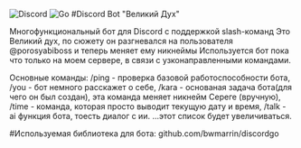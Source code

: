 ![Discord](https://img.shields.io/badge/Discord-5865F2?style=for-the-badge&logo=discord&logoColor=white)
![Go](https://img.shields.io/badge/Go-00ADD8?style=for-the-badge&logo=go&logoColor=white)
#Discord Bot "Великий Дух"

Многофункциональный бот для Discord с поддержкой slash-команд
Это Великий дух, по сюжету он разгневался на пользователя @porosyabiboss и теперь меняет ему никнеймы
Используется бот пока что только на моем сервере, в связи с узконаправленными командами.

Основные команды:
	/ping - проверка базовой работоспособности бота,
	/you  - бот немного расскажет о себе,
	/kara - основаная задача бота(для чего он был создан), эта команда меняет никнейм Сереге (вручную),
	/time - команда, которая просто выводит текущую дату и время,
	/talk - ai функция бота, тоесть диалог с ии.
	...этот список будет увеличиваться.

#Используемая библиотека для бота: github.com/bwmarrin/discordgo
